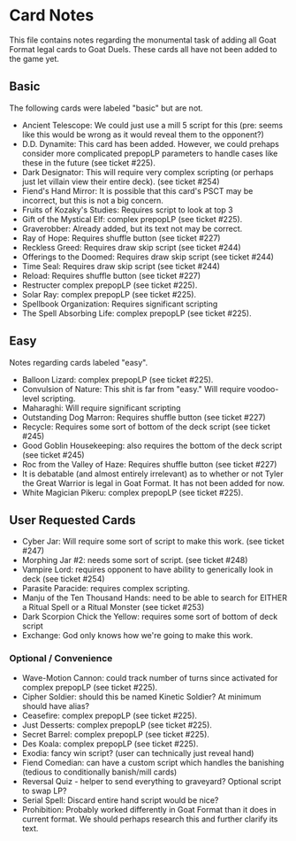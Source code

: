 # Card Notes

This file contains notes regarding the monumental task of adding all Goat Format legal cards to Goat Duels. These cards all have not been added to the game yet.

## Basic

The following cards were labeled "basic" but are not.

-  Ancient Telescope: We could just use a mill 5 script for this (pre: seems like this would be wrong as it would reveal them to the opponent?)
-  D.D. Dynamite: This card has been added. However, we could prehaps consider more complicated prepopLP parameters to handle cases like these in the future (see ticket #225).
-  Dark Designator: This will require very complex scripting (or perhaps just let villain view their entire deck). (see ticket #254)
-  Fiend's Hand Mirror: It is possible that this card's PSCT may be incorrect, but this is not a big concern.
-  Fruits of Kozaky's Studies: Requires script to look at top 3
-  Gift of the Mystical Elf: complex prepopLP (see ticket #225).
-  Graverobber: Already added, but its text not may be correct.
-  Ray of Hope: Requires shuffle button (see ticket #227)
-  Reckless Greed: Requires draw skip script (see ticket #244)
-  Offerings to the Doomed: Requires draw skip script (see ticket #244)
-  Time Seal: Requires draw skip script (see ticket #244)
-  Reload: Requires shuffle button (see ticket #227)
-  Restructer complex prepopLP (see ticket #225).
-  Solar Ray: complex prepopLP (see ticket #225).
-  Spellbook Organization: Requires significant scripting
-  The Spell Absorbing Life: complex prepopLP (see ticket #225).

## Easy

Notes regarding cards labeled "easy".

-  Balloon Lizard: complex prepopLP (see ticket #225).
-  Convulsion of Nature: This shit is far from "easy." Will require voodoo-level scripting.
-  Maharaghi: Will require significant scripting
-  Outstanding Dog Marron: Requires shuffle button (see ticket #227)
-  Recycle: Requires some sort of bottom of the deck script (see ticket #245)
-  Good Goblin Housekeeping: also requires the bottom of the deck script (see ticket #245)
-  Roc from the Valley of Haze: Requires shuffle button (see ticket #227)
-  It is debatable (and almost entirely irrelevant) as to whether or not Tyler the Great Warrior is legal in Goat Format. It has not been added for now.
-  White Magician Pikeru: complex prepopLP (see ticket #225).

## User Requested Cards

-  Cyber Jar: Will require some sort of script to make this work. (see ticket #247)
-  Morphing Jar #2: needs some sort of script. (see ticket #248)
-  Vampire Lord: requires opponent to have ability to generically look in deck (see ticket #254)
-  Parasite Paracide: requires complex scripting.
-  Manju of the Ten Thousand Hands: need to be able to search for EITHER a Ritual Spell or a Ritual Monster (see ticket #253)
-  Dark Scorpion Chick the Yellow: requires some sort of bottom of deck script
-  Exchange: God only knows how we're going to make this work.

### Optional / Convenience

-  Wave-Motion Cannon: could track number of turns since activated for complex prepopLP (see ticket #225).
-  Cipher Soldier: should this be named Kinetic Soldier? At minimum should have alias?
-  Ceasefire: complex prepopLP (see ticket #225).
-  Just Desserts: complex prepopLP (see ticket #225).
-  Secret Barrel: complex prepopLP (see ticket #225).
-  Des Koala: complex prepopLP (see ticket #225).
-  Exodia: fancy win script? (user can technically just reveal hand)
-  Fiend Comedian: can have a custom script which handles the banishing (tedious to conditionally banish/mill cards)
-  Reversal Quiz - helper to send everything to graveyard? Optional script to swap LP?
-  Serial Spell: Discard entire hand script would be nice?
-  Prohibition: Probably worked differently in Goat Format than it does in current format. We should perhaps research this and further clarify its text.
